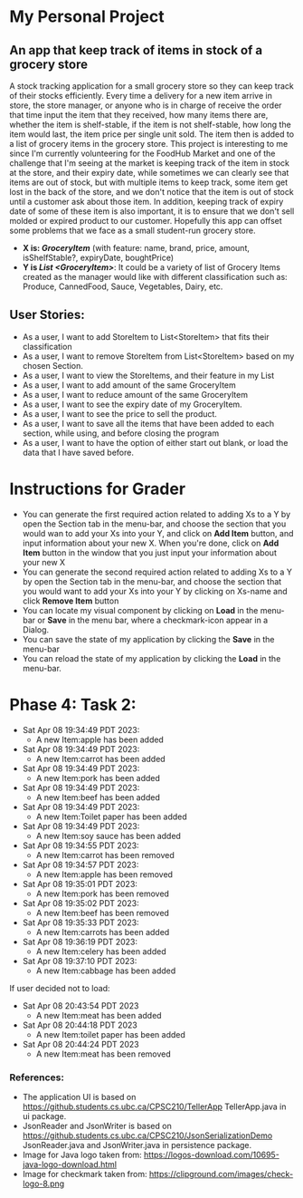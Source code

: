 # My Personal Project

## An app that keep track of items in stock of a grocery store
A stock tracking application for a small grocery store so they can keep track of their stocks efficiently. Every time a
delivery for a new item arrive in store, the store manager, or anyone who is in charge of receive the order that time 
input the item that they received, how many items there are, whether the item is shelf-stable, if the item is not 
shelf-stable, how long the item would last, the item price per single unit sold. The item then is added to a list of
grocery items in the grocery store. This project is interesting to me since I'm currently volunteering for the FoodHub 
Market and one of the challenge that I'm seeing at the market is keeping track of the item in stock at the store, and 
their expiry date, while sometimes we can clearly see that items are out of stock, but with multiple items to keep 
track, some item get lost in the back of the store, and we don't notice that the item is out of stock until a customer 
ask about those item. In addition, keeping track of expiry date of some of these item is also important, it is to 
ensure that we don't sell molded or expired product to our customer. Hopefully this app can offset some problems
that we face as a small student-run grocery store. 


- **X is: *GroceryItem*** (with feature: name, brand, price, amount, isShelfStable?, expiryDate, boughtPrice)
- **Y is *List \<GroceryItem>***: It could be a variety of list of Grocery Items created as the manager would like with 
different classification such as: Produce, CannedFood, Sauce, Vegetables, Dairy, etc.

## User Stories:
- As a user, I want to add StoreItem to List\<StoreItem> that fits their classification
- As a user, I want to remove StoreItem from List\<StoreItem> based on my chosen Section.
- As a user, I want to view the StoreItems, and their feature in my List
- As a user, I want to add amount of the same GroceryItem
- As a user, I want to reduce amount of the same GroceryItem
- As a user, I want to see the expiry date of my GroceryItem.
- As a user, I want to see the price to sell the product.
- As a user, I want to save all the items that have been added to each section, while using, 
and before closing the program
- As a user, I want to have the option of either start out blank, or load the data that I have saved before.

# Instructions for Grader
- You can generate the first required action related to adding Xs to a Y by open the Section tab in the menu-bar, 
and choose the section that you would wan to add your Xs into your Y, and click on **Add Item** button, 
and input information about your new X. When you're done, click on **Add Item** button in the window that you just 
input your information about your new X
- You can generate the second required action related to adding Xs to a Y by open the Section tab in the menu-bar,
and choose the section that you would want to add your Xs into your Y by clicking on Xs-name and click **Remove Item** button
- You can locate my visual component by clicking on **Load** in the menu-bar or **Save** in the menu bar, 
where a checkmark-icon appear in a Dialog.
- You can save the state of my application by clicking the **Save** in the menu-bar
- You can reload the state of my application by clicking the **Load** in the menu-bar.

# Phase 4: Task 2:
- Sat Apr 08 19:34:49 PDT 2023:
   - A new Item:apple has been added
- Sat Apr 08 19:34:49 PDT 2023:
   - A new Item:carrot has been added
- Sat Apr 08 19:34:49 PDT 2023:
   - A new Item:pork has been added
- Sat Apr 08 19:34:49 PDT 2023:
   - A new Item:beef has been added
- Sat Apr 08 19:34:49 PDT 2023:
   - A new Item:Toilet paper has been added
- Sat Apr 08 19:34:49 PDT 2023:
   - A new Item:soy sauce has been added
- Sat Apr 08 19:34:55 PDT 2023: 
   - A new Item:carrot has been removed
- Sat Apr 08 19:34:57 PDT 2023:
   - A new Item:apple has been removed
- Sat Apr 08 19:35:01 PDT 2023:
   - A new Item:pork has been removed
- Sat Apr 08 19:35:02 PDT 2023:
   - A new Item:beef has been removed
- Sat Apr 08 19:35:33 PDT 2023:
   - A new Item:carrots has been added
- Sat Apr 08 19:36:19 PDT 2023:
   - A new Item:celery has been added
- Sat Apr 08 19:37:10 PDT 2023:
   - A new Item:cabbage has been added

If user decided not to load:
- Sat Apr 08 20:43:54 PDT 2023
   - A new Item:meat has been added
- Sat Apr 08 20:44:18 PDT 2023
   - A new Item:toilet paper has been added
- Sat Apr 08 20:44:24 PDT 2023
   - A new Item:meat has been removed


### References:
- The application UI is based on https://github.students.cs.ubc.ca/CPSC210/TellerApp TellerApp.java in ui package.
- JsonReader and JsonWriter is based on https://github.students.cs.ubc.ca/CPSC210/JsonSerializationDemo JsonReader.java
and JsonWriter.java in persistence package.
- Image for Java logo taken from: https://logos-download.com/10695-java-logo-download.html
- Image for checkmark taken from: https://clipground.com/images/check-logo-8.png


  